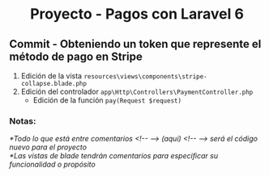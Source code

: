 
  <!-- Title -->
  <h1 align="center">Proyecto - Pagos con Laravel 6</h1>
  <!-- End Title -->

  <!-- Commit name -->
  <h2>Commit - <strong>Obteniendo un token que represente el método de pago en Stripe</strong></h2>
  <!-- End Commit name -->
  
  <!-- Commit instructions -->
  <ol>
    <li>Edición de la vista <code>resources\views\components\stripe-collapse.blade.php</code></li>
    <li>
      Edición del controlador <code>app\Http\Controllers\PaymentController.php</code>
      <ul>
        <li>Edición de la función <code>pay(Request $request)</code></li>
      </ul>
    </li>
  </ol>
  <!-- End Commit instructions -->
  
  <!-- Notes -->
  <h3>Notas:</h3>
  <ul>
    
  </ul>
    
  <em>
    *Todo lo que está entre comentarios
    &lt;!-- --&gt; (aquí) &lt;!-- --&gt;
    será el código nuevo para el proyecto
  </em>
  <br>
  <em>
    *Las vistas de blade tendrán comentarios para especificar su funcionalidad o propósito
  </em>
  <!-- End notes -->